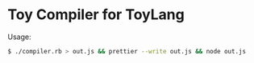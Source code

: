 # Toy Compiler for ToyLang

Usage:

```bash
$ ./compiler.rb > out.js && prettier --write out.js && node out.js 
```